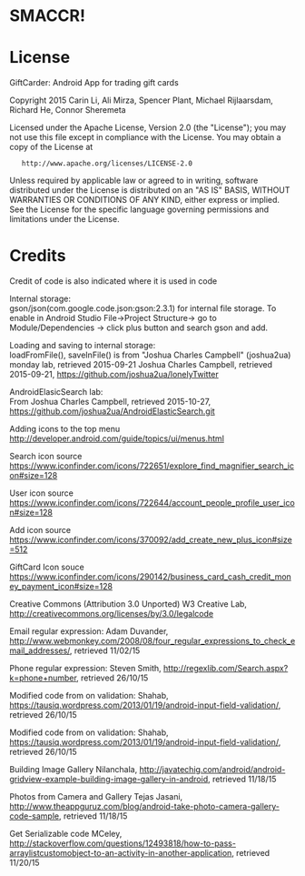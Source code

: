 # SMACCR!

License
=======
   GiftCarder: Android App for trading gift cards
   
   Copyright 2015 Carin Li, Ali Mirza, Spencer Plant, Michael Rijlaarsdam, Richard He, Connor Sheremeta

   Licensed under the Apache License, Version 2.0 (the "License");
   you may not use this file except in compliance with the License.
   You may obtain a copy of the License at

       http://www.apache.org/licenses/LICENSE-2.0

   Unless required by applicable law or agreed to in writing, software
   distributed under the License is distributed on an "AS IS" BASIS,
   WITHOUT WARRANTIES OR CONDITIONS OF ANY KIND, either express or implied.
   See the License for the specific language governing permissions and
   limitations under the License.


Credits
=======

Credit of code is also indicated where it is used in code

Internal storage:  
gson/json(com.google.code.json:gson:2.3.1) for internal file storage. To enable in Android Studio File->Project Structure-> go to Module/Dependencies -> click plus button and search gson and add.

Loading and saving to internal storage:  
loadFromFile(), saveInFile() is from "Joshua Charles Campbell" (joshua2ua) monday lab, retrieved 2015-09-21
Joshua Charles Campbell, retrieved 2015-09-21, https://github.com/joshua2ua/lonelyTwitter

AndroidElasicSearch lab:  
From Joshua Charles Campbell, retrieved 2015-10-27, https://github.com/joshua2ua/AndroidElasticSearch.git
 
Adding icons to the top menu
http://developer.android.com/guide/topics/ui/menus.html

Search icon source
https://www.iconfinder.com/icons/722651/explore_find_magnifier_search_icon#size=128

User icon source
https://www.iconfinder.com/icons/722644/account_people_profile_user_icon#size=128

Add icon source
https://www.iconfinder.com/icons/370092/add_create_new_plus_icon#size=512

GiftCard Icon souce
https://www.iconfinder.com/icons/290142/business_card_cash_credit_money_payment_icon#size=128

Creative Commons (Attribution 3.0 Unported)
W3 Creative Lab, http://creativecommons.org/licenses/by/3.0/legalcode

Email regular expression:
Adam Duvander, http://www.webmonkey.com/2008/08/four_regular_expressions_to_check_email_addresses/, retrieved 11/02/15

Phone regular expression:
Steven Smith, http://regexlib.com/Search.aspx?k=phone+number, retrieved 26/10/15

Modified code from on validation:
Shahab, https://tausiq.wordpress.com/2013/01/19/android-input-field-validation/, retrieved 26/10/15

Modified code from on validation:
Shahab, https://tausiq.wordpress.com/2013/01/19/android-input-field-validation/, retrieved 26/10/15

Building Image Gallery
Nilanchala, http://javatechig.com/android/android-gridview-example-building-image-gallery-in-android, retrieved 11/18/15

Photos from Camera and Gallery
Tejas Jasani, http://www.theappguruz.com/blog/android-take-photo-camera-gallery-code-sample, retrieved 11/18/15

Get Serializable code
MCeley, http://stackoverflow.com/questions/12493818/how-to-pass-arraylistcustomobject-to-an-activity-in-another-application, retrieved 11/20/15

